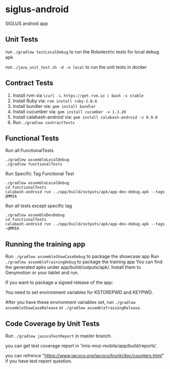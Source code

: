 # siglus-android
SIGLUS android app

Unit Tests
--------------
run `./gradlew testLocalDebug` to run the Robolectric tests for local debug apk

run `./java_unit_test.sh -d -e local` to run the unit tests in docker

Contract Tests
--------------
1. Install rvm via `\curl -L https://get.rvm.io | bash -s stable`
2. Install Ruby via: `rvm install ruby-2.6.6`
3. Install bundler via: `gem install bundler`
4. Install cucumber via: `gem install cucumber -v 1.3.20`
5. Install calabash-android via: `gem install calabash-android -v 0.9.0`
6. Run `./gradlew contractTests`

Functional Tests
--------------

Run all FunctionalTests

```
./gradlew assembleLocalDebug
./gradlew functionalTests
```

Run Specific Tag Functional Test

```
./gradlew assembleLocalDebug
cd functionalTests
calabash-android run ../app/build/outputs/apk/app-dev-debug.apk --tags @MMIA
```

Run all tests except specific tag

```
./gradlew assembleDevDebug
cd functionalTests
calabash-android run ../app/build/outputs/apk/app-dev-debug.apk --tags ~@MMIA
```

Running the training app
--------------


Run `./gradlew assembleShowCaseDebug` to package the showcase app
Run `./gradlew assembleTrainingDebug` to package the training app
You can find the generated apks under app/build/outputs/apk/.
Install them to Genymotion or your tablet and run.

If you want to package a signed release of the app:

You need to set environment variables for KSTOREPWD and KEYPWD.

After you have these environment variables set, run `./gradlew assembleShowCaseRelease` or `./gradlew assembleTrainingRelease`.


Code Coverage by Unit Tests
--------------
Run `./gradlew jacocoTestReport` in master branch.

you can get test coverage report in 'lmis-moz-mobile/app/build/reports'.

you can refrence "https://www.jacoco.org/jacoco/trunk/doc/counters.html" if you have  test report question.

